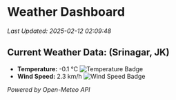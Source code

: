 
# Weather Dashboard

_Last Updated: 2025-02-12 02:09:48_

## Current Weather Data: (Srinagar, JK)
- **Temperature:** -0.1 °C ![Temperature Badge](https://img.shields.io/badge/Temperature-Low%20Temp-blue)
- **Wind Speed:** 2.3 km/h ![Wind Speed Badge](https://img.shields.io/badge/Wind%20Speed-Light%20Wind-blue)

*Powered by Open-Meteo API*
